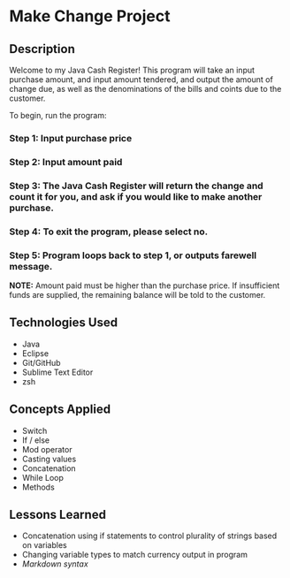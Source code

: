 # Make Change Project

## Description
Welcome to my Java Cash Register! This program will take an input purchase amount, and input amount tendered, and output the amount of change due, as well as the denominations of the bills and coints due to the customer. 

To begin, run the program:
### Step 1: Input purchase price
### Step 2: Input amount paid
### Step 3: The Java Cash Register will return the change and count it for you, and ask if you would like to make another purchase.
### Step 4: To exit the program, please select no.
### Step 5: Program loops back to step 1, or outputs farewell message.

**NOTE:** Amount paid must be higher than the purchase price. If insufficient funds are supplied, the remaining balance will be told to the customer.

## Technologies Used
- Java
- Eclipse
- Git/GitHub
- Sublime Text Editor
- zsh

## Concepts Applied
- Switch
- If / else
- Mod operator
- Casting values
- Concatenation
- While Loop
- Methods

## Lessons Learned
- Concatenation using if statements to control plurality of strings based on variables
- Changing variable types to match currency output in program
- *Markdown syntax*
